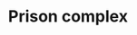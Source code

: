 ---
pid: RS7
title: Prison complex
location_transcription: site of the Walnut St. Prison
zipcode: '19003'
outside_phl: 'Ardmore PA '
neighborhood: 
age: '34'
age_range: 30-39
instagram: 
image_file_name: RS_7.jpg
proposal_transcription: An abstract monument calling attention to the history of prison
  culture in Philly, w/ attention perhaps to the housing of Conestoga Indians there
  during the period of the Downtown riots/massacres
topic: History,Native Americans,Violence
topic_summary: 0, 0, 0
type: Other No Form
keywords_other: 
credit: Sarah
image_labels: 
twitter: 
facebook: 
permalink: "/monuments/rs7/"
layout: item-page
---